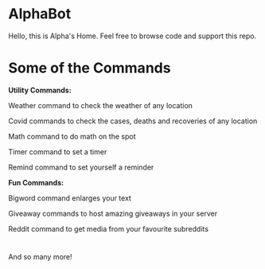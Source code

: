 # **AlphaBot**

Hello, this is Alpha's Home. Feel free to browse code and support this repo.

# Some of the Commands

**Utility Commands:**

Weather command to check the weather of any location

Covid commands to check the cases, deaths and recoveries of any location

Math command to do math on the spot

Timer command to set a timer

Remind command to set yourself a reminder

__Fun Commands:__

Bigword command enlarges your text

Giveaway commands to host amazing giveaways in your server

Reddit command to get media from your favourite subreddits

#

And so many more!
